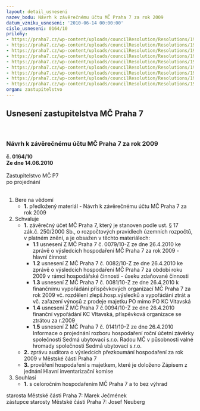 ```yaml
---
layout: detail_usneseni
nazev_bodu: Návrh k závěrečnému účtu MČ Praha 7 za rok 2009
datum_vzniku_usneseni: '2010-06-14 00:00:00'
cislo_usneseni: 0164/10
prilohy:
- https://praha7.cz/wp-content/uploads/councilResolution/Resolutions/19588/3-10-usneseni0079_10z.doc
- https://praha7.cz/wp-content/uploads/councilResolution/Resolutions/19588/3-10-usneseni0081_10z.doc
- https://praha7.cz/wp-content/uploads/councilResolution/Resolutions/19588/3-10-usneseni0094_10z.doc
- https://praha7.cz/wp-content/uploads/councilResolution/Resolutions/19588/3-10-usneseni0082_10z.doc
- https://praha7.cz/wp-content/uploads/councilResolution/Resolutions/19588/3-10-usneseni0141_10z.doc
- https://praha7.cz/wp-content/uploads/councilResolution/Resolutions/19588/3-10-auditorsk%c3%a1_zpr%c3%a1va2009.pdf
- https://praha7.cz/wp-content/uploads/councilResolution/Resolutions/19588/3-10-(1.2)fin_vyp2009.pdf
- https://praha7.cz/wp-content/uploads/councilResolution/Resolutions/19588/3-10-z%c3%a1pishik.pdf
- https://praha7.cz/wp-content/uploads/councilResolution/Resolutions/19588/3-10-usneseni0519_10r.doc
organ: zastupitelstvo
---
```

<div id="ucUsn_pList" class="usn">
	<span><h2>Usnesení zastupitelstva MČ Praha 7 </h2>
<br></span><div class="standBody">
<span><h3>Návrh k závěrečnému účtu MČ Praha 7 za rok 2009</h3></span><div class="center">
		<strong>č. 0164/10</strong><br>
	</div>
<div class="center">
		<strong>Ze dne 14.06.2010</strong><br><br>
	</div>Zastupitelstvo MČ P7<br> po projednání<br><br><ol>
<li>Bere na vědomí<ul><li>
<strong>1.</strong> předložený materiál - Návrh k závěrečnému účtu MČ Praha 7 za rok 2009</li></ul>
</li>
<li>Schvaluje<ul>
<li>
<strong>1.</strong> závěrečný účet MČ Praha 7, který je stanoven podle ust. § 17 zák.č. 250/2000 Sb., o rozpočtových pravidlech územních rozpočtů, v platném znění, a je obsažen v těchto materiálech:<ul>
<li>
<strong>1.1</strong> usnesení Z MČ Praha 7 č. 0079/10-Z ze dne 26.4.2010 ke zprávě o výsledcích hospodaření MČ Praha 7 za rok 2009 - hlavní činnost</li>
<li>
<strong>1.2</strong> usnesení Z MČ Praha 7 č. 0082/10-Z  ze dne 26.4.2010 ke zprávě o výsledcích hospodaření MČ Praha 7 za období roku 2009 v rámci hospodářské činnosti - úseku zdaňované činnosti</li>
<li>
<strong>1.3</strong> usnesení Z MČ Praha 7 č. 0081/10-Z ze dne 26.4.2010 k finančnímu vypořádání příspěvkových organizací MČ Praha 7 za rok 2009 vč. rozdělení zlepš.hosp.výsledků a vypořádání ztrát a vč. zařazení výnosů z prodeje majetku PO mimo PO KC Vltavská</li>
<li>
<strong>1.4</strong> usnesení Z MČ Praha 7 č.0094/10-Z ze dne 26.4.2010 finanční vypořádání KC Vltavská, příspěvková organizace se ztrátou za r.2009</li>
<li>
<strong>1.5</strong> usnesení Z MČ Praha 7 č. 0141/10-Z ze dne 26.4.2010 Informace o projednání rozboru hospodaření roční účetní závěrky společnosti Sedmá ubytovací s.r.o. Radou MČ v působnosti valné hromady společnosti Sedmá ubytovací s.r.o.</li>
</ul>
</li>
<li>
<strong>2.</strong> zprávu auditora o výsledcích přezkoumání hospodaření za rok 2009 v Městské části Praha 7</li>
<li>
<strong>3.</strong> prověření hospodaření s majetkem, které je doloženo Zápisem z jednání Hlavní inventarizační komise</li>
</ul>
</li>
<li>Souhlasí<ul><li>
<strong>1.</strong> s celoročním hospodařením MČ Praha 7 a to bez výhrad</li></ul>
</li>
</ol>starosta Městské části Praha 7: Marek Ječmének<br>zástupce starosty Městské části Praha 7: Josef Neuberg
</div>
</div>